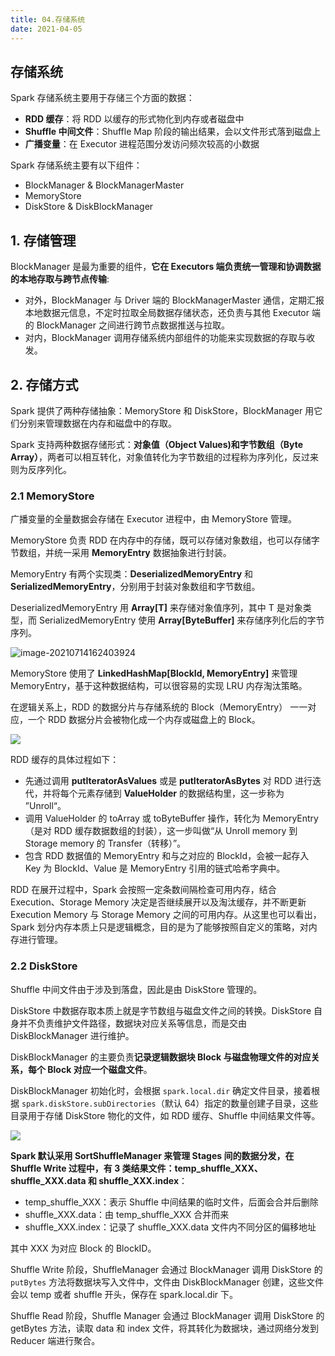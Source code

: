 ```yaml
---
title: 04.存储系统
date: 2021-04-05
---
```


## 存储系统

Spark 存储系统主要用于存储三个方面的数据：

- **RDD 缓存**：将 RDD 以缓存的形式物化到内存或者磁盘中
- **Shuffle 中间文件**：Shuffle Map 阶段的输出结果，会以文件形式落到磁盘上
- **广播变量**：在 Executor 进程范围分发访问频次较高的小数据

Spark 存储系统主要有以下组件：

- BlockManager & BlockManagerMaster
- MemoryStore
- DiskStore & DiskBlockManager

## 1. 存储管理

BlockManager 是最为重要的组件，**它在 Executors 端负责统一管理和协调数据的本地存取与跨节点传输**:

- 对外，BlockManager 与 Driver 端的 BlockManagerMaster 通信，定期汇报本地数据元信息，不定时拉取全局数据存储状态，还负责与其他 Executor 端的 BlockManager 之间进行跨节点数据推送与拉取。
- 对内，BlockManager 调用存储系统内部组件的功能来实现数据的存取与收发。

## 2. 存储方式

Spark 提供了两种存储抽象：MemoryStore 和 DiskStore，BlockManager 用它们分别来管理数据在内存和磁盘中的存取。

Spark 支持两种数据存储形式：**对象值（Object Values)**和**字节数组（Byte Array）**，两者可以相互转化，对象值转化为字节数组的过程称为序列化，反过来则为反序列化。

### 2.1 MemoryStore

广播变量的全量数据会存储在 Executor 进程中，由 MemoryStore 管理。

MemoryStore 负责 RDD 在内存中的存储，既可以存储对象数组，也可以存储字节数组，并统一采用 **MemoryEntry** 数据抽象进行封装。

MemoryEntry 有两个实现类：**DeserializedMemoryEntry** 和 **SerializedMemoryEntry**，分别用于封装对象数组和字节数组。

DeserializedMemoryEntry 用 **Array[T]** 来存储对象值序列，其中 T 是对象类型，而 SerializedMemoryEntry 使用 **Array[ByteBuffer]** 来存储序列化后的字节序列。

![image-20210714162403924](https://gitee.com/zhxuankun/Image/raw/master/blog/image-20210714162403924.png)

MemoryStore 使用了 **LinkedHashMap[BlockId, MemoryEntry]** 来管理 MemoryEntry，基于这种数据结构，可以很容易的实现 LRU 内存淘汰策略。

在逻辑关系上，RDD 的数据分片与存储系统的 Block（MemoryEntry） 一一对应，一个 RDD 数据分片会被物化成一个内存或磁盘上的 Block。

![](https://static001.geekbang.org/resource/image/1y/0b/1yy5fd9f111f4cab0edc7cf582bd2b0b.jpg)

RDD 缓存的具体过程如下：

- 先通过调用 **putIteratorAsValues** 或是 **putIteratorAsBytes** 对 RDD 进行迭代，并将每个元素存储到 **ValueHolder** 的数据结构里，这一步称为 ”Unroll“。
- 调用 ValueHolder 的 toArray 或 toByteBuffer 操作，转化为 MemoryEntry（是对 RDD 缓存数据数组的封装），这一步叫做“从 Unroll memory 到 Storage memory 的 Transfer（转移）”。
- 包含 RDD 数据值的 MemoryEntry 和与之对应的 BlockId，会被一起存入 Key 为 BlockId、Value 是 MemoryEntry 引用的链式哈希字典中。

RDD 在展开过程中，Spark 会按照一定条数间隔检查可用内存，结合 Execution、Storage Memory 决定是否继续展开以及淘汰缓存，并不断更新 Execution Memory 与 Storage Memory 之间的可用内存。从这里也可以看出，Spark 划分内存本质上只是逻辑概念，目的是为了能够按照自定义的策略，对内存进行管理。

### 2.2 DiskStore

Shuffle 中间文件由于涉及到落盘，因此是由 DiskStore 管理的。

DiskStore 中数据存取本质上就是字节数组与磁盘文件之间的转换。DiskStore 自身并不负责维护文件路径，数据块对应关系等信息，而是交由 DiskBlockManager 进行维护。

DiskBlockManager 的主要负责**记录逻辑数据块 Block 与磁盘物理文件的对应关系，每个 Block  对应一个磁盘文件**。

DiskBlockManager 初始化时，会根据 `spark.local.dir` 确定文件目录，接着根据 `spark.diskStore.subDirectories`（默认 64）指定的数量创建子目录，这些目录用于存储 DiskStore 物化的文件，如 RDD 缓存、Shuffle 中间结果文件等。

![](https://static001.geekbang.org/resource/image/1e/4f/1eccayy6d9b7348ceea3cf3b12913a4f.jpg)

**Spark 默认采用 SortShuffleManager 来管理 Stages 间的数据分发，在 Shuffle Write 过程中，有 3 类结果文件：temp_shuffle_XXX、shuffle_XXX.data 和 shuffle_XXX.index**：

- temp_shuffle_XXX：表示 Shuffle 中间结果的临时文件，后面会合并后删除
- shuffle_XXX.data：由 temp_shuffle_XXX 合并而来
- shuffle_XXX.index：记录了 shuffle_XXX.data 文件内不同分区的偏移地址

其中 XXX 为对应 Block 的 BlockID。

Shuffle Write 阶段，ShuffleManager 会通过 BlockManager 调用 DiskStore 的 `putBytes` 方法将数据块写入文件中，文件由 DiskBlockManager 创建，这些文件会以 temp 或者 shuffle 开头，保存在 spark.local.dir 下。

Shuffle Read 阶段，Shuffle Manager 会通过 BlockManager 调用 DiskStore 的 getBytes 方法，读取 data 和 index 文件，将其转化为数据块，通过网络分发到 Reducer 端进行聚合。